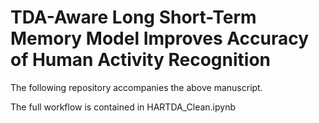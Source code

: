 # TDA-Aware Long Short-Term Memory Model Improves Accuracy of Human Activity Recognition

The following repository accompanies the above manuscript. 

The full workflow is contained in HARTDA_Clean.ipynb 
